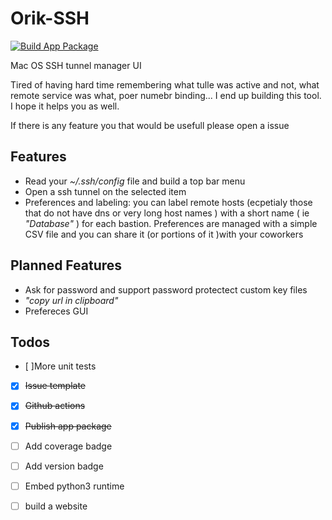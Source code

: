 # Orik-SSH

[![Build App Package](https://github.com/sammyrulez/orik-ssh-tunnel/workflows/Build%20App%20Package/badge.svg)](https://github.com/sammyrulez/orik-ssh-tunnel/releases/download/refs%2Fheads%2Fbuild-app/OrikSSH.dmg)


Mac OS SSH tunnel manager UI

Tired of having hard time remembering what tulle was active and not, what remote service was what, poer numebr binding... I end up building this tool. I hope it helps you as well.

If there is any feature you that would be usefull please open a issue


## Features

* Read your _~/.ssh/config_ file and build a top bar menu
* Open a ssh tunnel on the selected item
* Preferences and labeling: you can label remote hosts (ecpetialy those that do not have dns or very long host names ) with a short name ( ie _"Database"_ ) for each bastion. Preferences are managed with a simple CSV file and you can share it (or portions of it )with your coworkers 


## Planned Features


* Ask for password and support password protectect custom key files
* _"copy url in clipboard"_
* Prefereces GUI

## Todos

- [ ]More unit tests
- [x] ~~Issue template~~
- [x] ~~Github actions~~
- [x] ~~Publish app package~~
- [ ] Add  coverage badge
- [ ] Add  version badge
- [ ] Embed python3 runtime
- [ ] build a website




